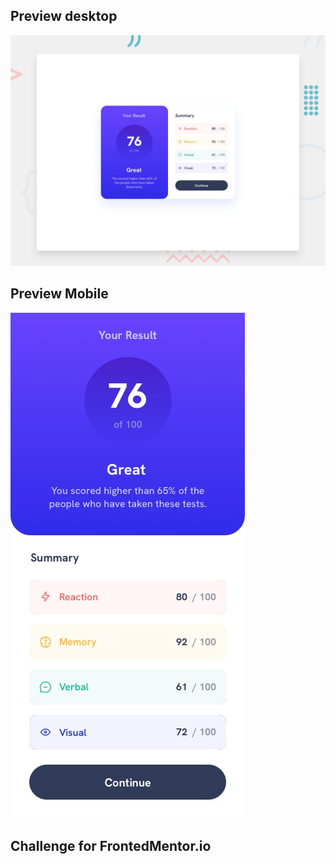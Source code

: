 ## Preview desktop
![Desktop preview](./assets/img/desktop-preview.jpg)
## Preview Mobile
![Mobile preview](./assets/img/mobile-design.jpg)

## Challenge for FrontedMentor.io